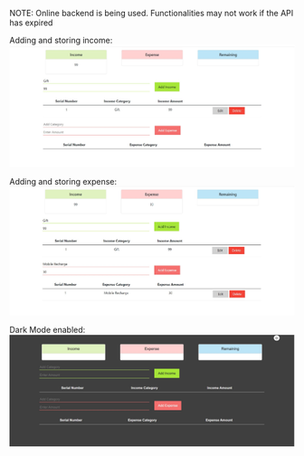 NOTE: Online backend is being used. Functionalities may not work if the API has expired

Adding and storing income:
<img src="https://github.com/pratyusha2001/Expense-Tracker/blob/main/src/Income.jpg"/>

Adding and storing expense:
<img src="https://github.com/pratyusha2001/Expense-Tracker/blob/main/src/Expense.jpg"/>

Dark Mode enabled:
<img src="https://github.com/pratyusha2001/Expense-Tracker/blob/main/src/dark_mode.jpg"/>

